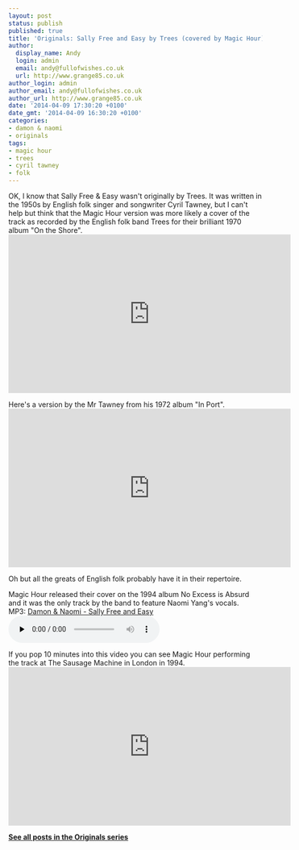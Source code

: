 ```yaml
---
layout: post
status: publish
published: true
title: 'Originals: Sally Free and Easy by Trees (covered by Magic Hour)'
author:
  display_name: Andy
  login: admin
  email: andy@fullofwishes.co.uk
  url: http://www.grange85.co.uk
author_login: admin
author_email: andy@fullofwishes.co.uk
author_url: http://www.grange85.co.uk
date: '2014-04-09 17:30:20 +0100'
date_gmt: '2014-04-09 16:30:20 +0100'
categories:
- damon & naomi
- originals
tags:
- magic hour
- trees
- cyril tawney
- folk
---
```

<p>OK, I know that Sally Free & Easy wasn't originally by Trees. It was written in the 1950s by English folk singer and songwriter Cyril Tawney, but I can't help but think that the Magic Hour version was more likely a cover of the track as recorded by the English folk band Trees for their brilliant 1970 album "On the Shore".<br />
<iframe width="560" height="315" src="https://www.youtube.com/embed/v3KwZDhjlYE" frameborder="0" allowfullscreen></iframe>
<p>Here's a version by the Mr Tawney from his 1972 album "In Port".<br />
<iframe width="560" height="315" src="https://www.youtube.com/embed/ICWFwuEi1QQ" frameborder="0" allowfullscreen></iframe>
<p>Oh but all the greats of English folk probably have it in their repertoire.</p>
<p>Magic Hour released their cover on the 1994 album No Excess is Absurd and it was the only track by the band to feature Naomi Yang's vocals.<br />
MP3: <a href="http://media.fullofwishes.co.uk/03-damon_and_naomi/audio/03_Magic_Hour_Sally_Free_and_Easy.mp3">Damon & Naomi - Sally Free and Easy</a><br />
<audio src="http://media.fullofwishes.co.uk/audio/damon_and_naomi/03_Magic_Hour_Sally_Free_and_Easy.mp3" preload="none" controls /></p>
<p>If you pop 10 minutes into this video you can see Magic Hour performing the track at The Sausage Machine in London in 1994.<br />
<iframe width="560" height="315" src="https://www.youtube.com/embed/6JveFMa97YU?t=10m" frameborder="0" allowfullscreen></iframe>
<p><strong><a href="/category/originals/" title="List: Originals">See all posts in the Originals series</a></strong></p>
